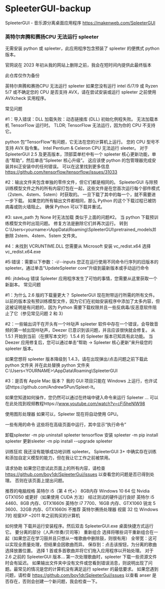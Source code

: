 # SpleeterGUI-backup
SpleeterGUI - 音乐源分离桌面应用程序 https://makenweb.com/SpleeterGUI

### 英特尔奔腾和赛扬CPU 无法运行 spleeter

无需安装 python 或 spleeter，此应用程序包含预装了 spleeter 的便携式 python 版本。

官网说在 2023 年初从我的网站上删除之前，我会在短时间内提供此最终版本

此仓库仅作为备份

英特尔奔腾和赛扬CPU 无法运行 spleeter
如果您没有运行 intel i5/7/9 或 Ryzen 5/7 或不确定您的 CPU 是否支持 AVX，请在尝试安装或运行 spleeter 之前使用AVXcheck 实用程序。


常见问题

#1：导入错误：DLL 加载失败：动态链接库 (DLL) 初始化例程失败。
无法加载本机 TensorFlow 运行时。
TLDR; TensorFlow 无法运行，因为你的 CPU 不支持它。

python 包“TensorFlow”有问题，它无法在您的计算机上运行。
您的 CPU 型号不支持 AVX 指令集。
Intel Pentium & Celeron CPU 无法运行 sleeter。
对于 SpleeterGUI 2.5 及更高版本，顶部菜单栏中有一个 spleeter 核心更新功能，单击“帮助”，然后单击“Spleeter 核心升级”。
这应该使 python 的包管理器完成安装并纠正安装中的任何错误。
可以在这里找到更多信息 https://github.com/tensorflow/tensorflow/issues/31033

#2：输出文件夹包含单独的零件文件，但它们都是相同的。
SpleeterGUI 与除预训练模型文件之外的所有内容打包在一起，这些文件是在您首次运行每个部件模式（2stem、4stem、5stem）时获取的。
一旦下载了其中的每一个，就不需要进一步下载。
如果您的所有输出文件都相同，那么 Python 的这个下载过程已被防病毒或防火墙阻止。
确保 Python 可以下载并重试。

#3: save_path 为 None 时无法加载
类似于上面的问题#2。
当 python 下载预训练模型文件时出现问题。
修复方法是删除它们并再次运行。
转到C:\Users\<yourname>\AppData\Roaming\SpleeterGUI\pretrained_models并删除 2stem、4stem、5stem 文件夹。

#4：未找到 VCRUNTIME.DLL
您需要从 Microsoft 安装 vc_redist.x64
选择 vc_redist.x64.exe


#5:错误：需要以下参数：-i/--inputs
您正在运行使用不同命令行序列的旧版本的 spleeter。通过单击“UpdateSpleeter core”升级到最新版本或手动运行命令

#6: jitdebug 错误
Spleeter 应用程序发生了可怕的事情，您需要从这里获取一个新副本。
常见问题

#1：为什么 2.6 版的下载量更大？
SpleeterGUI 现在附带运行所需的所有文件。
以前的版本没有预训练模型文件，因为它们在初始安装程序中添加了太多内容，但这被证明是有问题的，因为 Python 需要下载权限并且一些反病毒/反恶意软件阻止了它（参见常见问题 2 和 3）

#2：一些输出词干在开头有一个咔哒声
spleeter 软件中存在一个错误，会导致音频的第一帧出现咔哒声，Deezer 已意识到该问题，并且应该很快就会修复。
从 1.5.1 开始到当前（在撰写本文时）1.5.4 的 Spleeter 版本已知具有此功能。
当 Deezer 应用修复后，您可以通过单击“帮助 -> Spleeter 核心更新”来升级您的 spleeter 版本。

如果您想将 spleeter 版本降级到 1.4.3，请在出现弹出/点击问题之前下载此 python 文件夹
并在此处替换 python 文件夹 C:\Users\<YOURNAME>\AppData\Roaming\SpleeterGUI

#3：是否有 Apple Mac 版本？
我的 GUI 项目只能在 Windows 上运行，也许试试https://github.com/Andrew5Pun/Spleet-It。

如果您知道如何操作，您仍然可以通过在终端中键入命令来运行 Spleeter ...
可以在此处找到视频教程https://www.youtube.com/watch?v=cFj5heNlW98


使用图形处理器
如果可以，Spleeter 现在将自动使用 GPU。

一些有用的命令
这些将在高级页面中运行，其中显示“执行命令”

卸载spleeter -m pip uninstall spleeter tensorflow
安装 spleeter -m pip install spleeter
更新sleeter -m pip install --upgrade spleeter

训练狂欢
我还没有能够成功地训练 spleeter。
SpleeterGUI 3+ 中确实存在训练和添加自定义模型的能力，但在我让它工作之前被禁用。

请求协助
如果您已尝试此页面上的所有内容，请检查 https://github.com/boy1dr/SpleeterGui/issues 以查看您的问题是否已得到处理。
否则在该页面上提出问题。



推荐的电脑规格
英特尔 i5（第 4 代+）
8GB内存
Windows 10 64 位
Nvidia GTX1050 或更好（如果使用 CUDA 方法）
经过测试的硬件运行良好
英特尔 i5 4460、8GB 内存、GTX1660ti
英特尔 i7 7700、16GB 内存、GTX1060
锐龙 5 3600、32GB 内存、GTX1660ti
不推荐
英特尔赛扬处理器
视窗 32 位
Windows 7的
视窗XP
~2011 年之前购买的计算机


如何使用
下载并运行安装程序。然后双击 SpleeterGUI.exe 桌面快捷方式运行它。
要分离的部分（人声/伴奏/贝司等）
重新组合 选择将哪些词干重新组合在一起（如果您正在学习鼓并且只想从一堆歌曲中删除鼓，则很有用）
全带宽：这可以实现全质量处理，但结果会因歌曲而异。
保存到：点击该按钮，为分离的歌曲选择放置位置。
选择 1 首或多首歌曲并将它们拖入应用程序以开始处理。
对于 2.6 之前的 SpleeterGUI 版本...
第一次处理歌曲时，spleeter 下载一些资源文件时会有延迟。
如果输出文件夹中没有文件或您看到错误消息，则说明出现了问题。最常见的情况是您的计算机没有满足运行 spleeter 的最低要求。
如果您遇到问题，请检查 https://github.com/boy1dr/SpleeterGui/issues 以查看 anser 是否存在，否则会创建一个新问题，我会检查一下。
